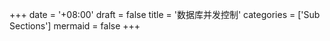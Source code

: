 +++
date = '+08:00'
draft = false
title = '数据库并发控制'
categories = ['Sub Sections']
mermaid = false
+++
